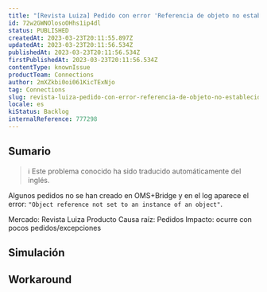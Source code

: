 ```yaml
---
title: "[Revista Luiza] Pedido con error 'Referencia de objeto no establecida a una instancia de un objeto'"
id: 72w2GWNOlosoOHhs1ip4dl
status: PUBLISHED
createdAt: 2023-03-23T20:11:55.897Z
updatedAt: 2023-03-23T20:11:56.534Z
publishedAt: 2023-03-23T20:11:56.534Z
firstPublishedAt: 2023-03-23T20:11:56.534Z
contentType: knownIssue
productTeam: Connections
author: 2mXZkbi0oi061KicTExNjo
tag: Connections
slug: revista-luiza-pedido-con-error-referencia-de-objeto-no-establecida-a-una-instancia-de-un-objeto
locale: es
kiStatus: Backlog
internalReference: 777298
---
```


## Sumario

>ℹ️ Este problema conocido ha sido traducido automáticamente del inglés.


Algunos pedidos no se han creado en OMS+Bridge y en el log aparece el error: `"Object reference not set to an instance of an object"`.

Mercado: Revista Luiza
Producto Causa raíz: Pedidos
Impacto: ocurre con pocos pedidos/excepciones


##

## Simulación



## Workaround



